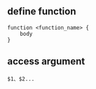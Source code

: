 ## define function

```
function <function_name> {
    body
}
```

## access argument

```$1、$2...```